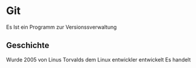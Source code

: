 # Git #

Es Ist ein Programm zur Versionssverwaltung

## Geschichte ##

Wurde 2005 von Linus Torvalds dem Linux entwickler entwickelt
Es handelt
